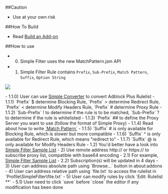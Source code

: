 ##Caution

- Use at your own risk

##How To Build

- Read <a href="https://goo.gl/NZlNRH">Build an Add-on</a>

##How to use

- 0) Simple Filter uses the new MatchPattern.jsm API
- 1) Simple Filter Rule contains `Prefix`, `Sub-Prefix`, `Match Pattern`, `Suffix`, `Option String`
<p><img src="http://i66.tinypic.com/ztgdcn.png"></p>
    - 1.1.0) User can use <a href="https://goo.gl/vt6Jj4">Simple Converter</a> to convert Adblock Plus Rulelist
    - 1.1.1) `Prefix` $ determine Blocking Rule, `Prefix` > determine Redirect Rule, `Prefix` < determine Modify Headers Rule, `Prefix` # determine Proxy Rule
    - 1.1.2) `Sub-Prefix` ! to determine if the rule is to be matched, `Sub-Prefix` ? to determine if the rule is whitelisted
    - 1.1.3) `Prefix` ## to define the Proxy Server you want to use (follow the format of Simple Proxy)
    - 1.1.4) Read about how to write <a href="https://goo.gl/sZzTgN">`Match Pattern`</a>
    - 1.1.5) `Suffix` # is only available for Blocking Rule, which is slower but more compatible
    - 1.1.6) `Suffix` ^ is only available for Redirect Rule, which means "redirect to"
    - 1.1.7) `Suffix` @ is only available for Modify Headers Rule
  - 1.2) You'd better have a look into <a href="https://goo.gl/veiWJZ">Simple Filter Sample List</a>
- 2) Use remote address http:// or https:// to subscribe proxy list, compatible with base64 encoding
  - 2.1) For example, <a href="https://goo.gl/veiWJZ">Simple Filter Sample List</a>
  - 2.2) Subscription(s) will be updated in 4 days
- 3) User can address absolute path using `Browse...` button in about:addons
- 4) User can address relative path using `file.txt` to access the rulelist in `Profile\SimpleFilter\file.txt`
- 5) User can modify rules by click `Edit: Rulelist **`
  - 5.1) User need to click `save` before `close` the editor if any modification has been done

